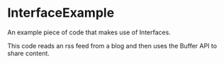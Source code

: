 # InterfaceExample

An example piece of code that makes use of Interfaces. 

This code reads an rss feed from a blog and then uses the Buffer API to share content.
